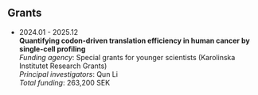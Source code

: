 ## Grants
- 2024.01 - 2025.12 <br>
**Quantifying codon-driven translation efficiency in human cancer by single-cell profiling** <br>
*Funding agency*: Special grants for younger scientists (Karolinska Institutet Research Grants) <br>
*Principal investigators*: Qun Li <br>
*Total funding*: 263,200 SEK
